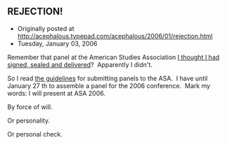## REJECTION!

 * Originally posted at http://acephalous.typepad.com/acephalous/2006/01/rejection.html
 * Tuesday, January 03, 2006



Remember that panel at the American Studies Association [I thought I had signed, sealed and delivered](http://acephalous.typepad.com/acephalous/2005/11/the\_swellest\_cf.html)?  Apparently I didn't.  

So I read [the guidelines](http://www.georgetown.edu/crossroads/AmericanStudiesAssn/annualmeeting/ASA2006/cft2006.htm) for submitting panels to the ASA.  I have until January 27
th
 to assemble a panel for the 2006 conference.  Mark my words: I will present at ASA 2006.  

By force of will.  

Or personality.  

Or personal check.    

		
